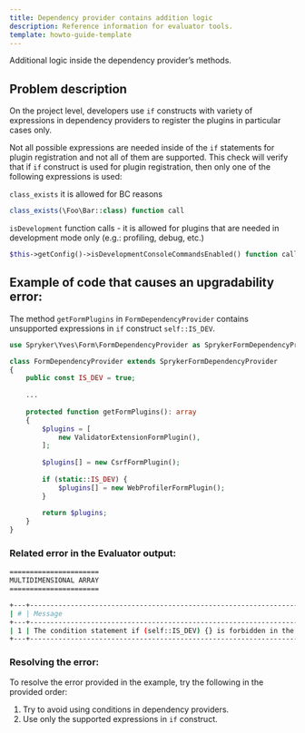 ```yaml
---
title: Dependency provider contains addition logic
description: Reference information for evaluator tools.
template: howto-guide-template
---
```


Additional logic inside the dependency provider’s methods.

## Problem description

On the project level, developers use `if` constructs with variety of expressions in dependency providers to register the plugins in particular cases only.

Not all possible expressions are needed inside of the `if` statements for plugin registration and not all of them are supported. This check will verify that if `if` construct is used for plugin registration, then only one of the following expressions is used:

`class_exists` it is allowed for BC reasons

```php
class_exists(\Foo\Bar::class) function call
```

`isDevelopment` function calls - it is allowed for plugins that are needed in development mode only (e.g.: profiling, debug, etc.)
    
```php
$this->getConfig()->isDevelopmentConsoleCommandsEnabled() function calls 
```

## Example of code that causes an upgradability error:

The method `getFormPlugins` in `FormDependencyProvider` contains unsupported expressions in `if` construct `self::IS_DEV`.

```php
use Spryker\Yves\Form\FormDependencyProvider as SprykerFormDependencyProvider;

class FormDependencyProvider extends SprykerFormDependencyProvider
{
    public const IS_DEV = true;
    
    ...
    
    protected function getFormPlugins(): array
    {
        $plugins = [
            new ValidatorExtensionFormPlugin(),
        ];
        
        $plugins[] = new CsrfFormPlugin();
        
        if (static::IS_DEV) {
            $plugins[] = new WebProfilerFormPlugin();
        }
        
        return $plugins;
    }
}
```

### Related error in the Evaluator output:

```bash
======================
MULTIDIMENSIONAL ARRAY
======================

+---+------------------------------------------------------------------------------------------------------+--------------------------------------------------------------------------+
| # | Message                                                                                              | Target                                                                   |
+---+------------------------------------------------------------------------------------------------------+--------------------------------------------------------------------------+
| 1 | The condition statement if (self::IS_DEV) {} is forbidden in the DependencyProvider                  | /spryker/b2c-demo-shop/src/Pyz/Yves/Form/FormDependencyProvider.php      |
+---+------------------------------------------------------------------------------------------------------+--------------------------------------------------------------------------+

```

### Resolving the error:

To resolve the error provided in the example, try the following in the provided order:
1. Try to avoid using conditions in dependency providers.
2. Use only the supported expressions in `if` construct.
